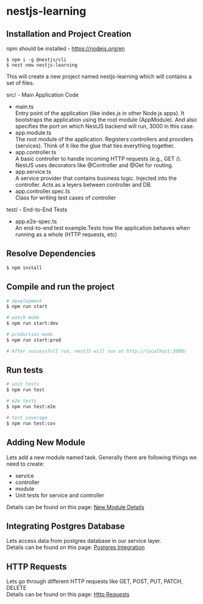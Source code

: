 # nestjs-learning
## Installation and Project Creation
npm should be installed - https://nodejs.org/en

```
$ npm i -g @nestjs/cli
$ nest new nestjs-learning
```

This will create a new project named nestjs-learning which will contains a set of files. 

src/ - Main Application Code
 - main.ts  
 Entry point of the application (like index.js in other Node.js apps). It bootstraps the application using the root module (AppModule). And also specifies the port on which NestJS backend will run, 3000 in this case.
 - app.module.ts  
The root module of the application. Registers controllers and providers (services). Think of it like the glue that ties everything together.
 - app.controller.ts   
 A basic controller to handle incoming HTTP requests (e.g., GET /). NestJS uses decorators like @Controller and @Get for routing.
  - app.service.ts  
A service provider that contains business logic. Injected into the controller. Acts as a leyers between controller and DB.
 - app.controller.spec.ts  
 Class for writing test cases of controller

 test/ - End-to-End Tests
 - app.e2e-spec.ts  
An end-to-end test example.Tests how the application behaves when running as a whole (HTTP requests, etc)

## Resolve Dependencies

```bash
$ npm install
```

## Compile and run the project

```bash
# development
$ npm run start

# watch mode
$ npm run start:dev

# production mode
$ npm run start:prod

# After successfull run, nestJS will run at http://localhost:3000/
```

## Run tests

```bash
# unit tests
$ npm run test

# e2e tests
$ npm run test:e2e

# test coverage
$ npm run test:cov
```
## Adding New Module 
Lets add a new module named task. Generally there are following things we need to create: 
 - service
 - controller
 - module
 - Unit tests for service and controller

Details can be found on this page: [New Module Details](./docs/new-module.md)

## Integrating Postgres Database

Lets access data from postgres database in our service layer.  
Details can be found on this page: [Postgres Integration](./docs/postgres-integration.md)

## HTTP Requests

Lets go through different HTTP requests like GET, POST, PUT, PATCH, DELETE  
Details can be found on this page: [Http Requests](./docs/http-requests.md)